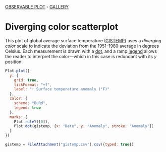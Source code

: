 <div style="color: grey; font: 13px/25.5px var(--sans-serif); text-transform: uppercase;"><h1 style="display: none;">Plot: Diverging color scatterplot</h1><a href="/plot">Observable Plot</a> › <a href="/@observablehq/plot-gallery">Gallery</a></div>

# Diverging color scatterplot

This plot of global average surface temperature ([GISTEMP](https://data.giss.nasa.gov/gistemp/)) uses a *diverging* *color* scale to indicate the deviation from the 1951–1980 average in degrees Celsius. Each measurement is drawn with a [dot](https://observablehq.com/plot/marks/dot), and a ramp [legend](https://observablehq.com/plot/features/legend) allows the reader to interpret the color—which in this case is redundant with its *y* position.

```js echo
Plot.plot({
  y: {
    grid: true,
    tickFormat: "+f",
    label: "↑ Surface temperature anomaly (°F)"
  },
  color: {
    scheme: "BuRd",
    legend: true
  },
  marks: [
    Plot.ruleY([0]),
    Plot.dot(gistemp, {x: "Date", y: "Anomaly", stroke: "Anomaly"})
  ]
})
```

```js echo
gistemp = FileAttachment("gistemp.csv").csv({typed: true})
```
